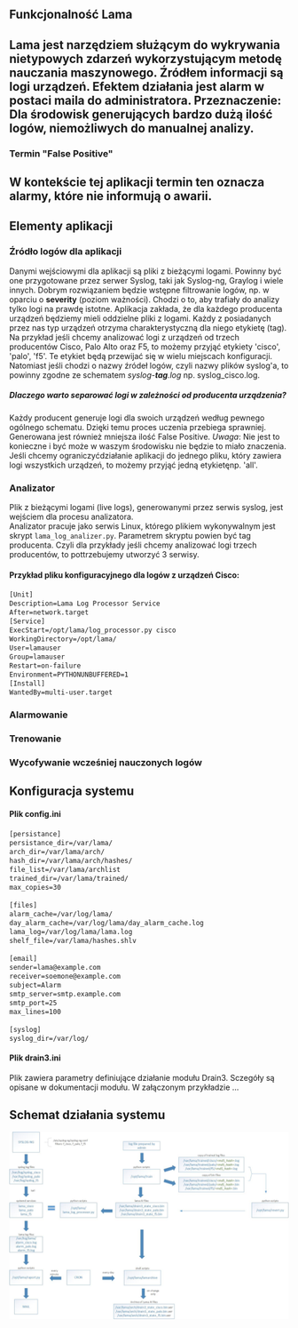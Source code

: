 ## Funkcjonalność Lama
Lama jest narzędziem służącym do wykrywania nietypowych zdarzeń wykorzystującym metodę nauczania maszynowego. Źródłem informacji są logi urządzeń. Efektem działania jest alarm w postaci maila do administratora.
**Przeznaczenie**: Dla środowisk generujących bardzo dużą ilość logów, niemożliwych do manualnej analizy.
---
### Termin "False Positive"
W kontekście tej aplikacji termin ten oznacza alarmy, które nie informują o awarii.
---

## Elementy aplikacji

### Źródło logów dla aplikacji
Danymi wejściowymi dla aplikacji są pliki z bieżącymi logami. Powinny być one przygotowane przez serwer Syslog, taki jak Syslog-ng, Graylog i wiele innych. Dobrym rozwiązaniem będzie wstępne filtrowanie logów, np. w oparciu o **severity** (poziom ważności). Chodzi o to, aby trafiały do analizy tylko logi na prawdę istotne. Aplikacja zakłada, że dla każdego producenta urządzeń będziemy mieli oddzielne pliki z logami. Każdy z posiadanych przez nas typ urządzeń otrzyma charakterystyczną dla niego etykietę (tag). Na przykład jeśli chcemy analizować logi z urządzeń od trzech producentów Cisco, Palo Alto oraz F5, to możemy przyjąć etykiety 'cisco', 'palo', 'f5'. Te etykiet będą przewijać się w wielu miejscach konfiguracji. Natomiast jeśli chodzi o nazwy źródeł logów, czyli nazwy plików syslog'a, to powinny zgodne ze schematem _syslog-**tag**.log_ np. syslog_cisco.log.
##### Dlaczego warto separować logi w zależności od producenta urządzenia?
Każdy producent generuje logi dla swoich urządzeń według pewnego ogólnego schematu. Dzięki temu proces uczenia przebiega sprawniej. Generowana jest również mniejsza ilość False Positive.
*Uwaga*: Nie jest to konieczne i być może w waszym środowisku nie będzie to miało znaczenia. Jeśli chcemy ograniczyćdziałanie aplikacji do jednego pliku, który zawiera logi wszystkich urządzeń, to możemy przyjąć jedną etykietęnp. 'all'.

### Analizator
Plik z bieżącymi logami (live logs), generowanymi przez serwis syslog, jest wejściem dla procesu analizatora.  
Analizator pracuje jako serwis Linux, którego plikiem wykonywalnym jest skrypt `lama_log_analizer.py`. Parametrem skryptu powien być tag producenta. Czyli dla przykłady jeśli chcemy analizować logi trzech producentów, to pottrzebujemy utworzyć 3 serwisy.

#### Przykład pliku konfiguracyjnego dla logów z urządzeń Cisco:
```
[Unit]
Description=Lama Log Processor Service
After=network.target
[Service]
ExecStart=/opt/lama/log_processor.py cisco
WorkingDirectory=/opt/lama/
User=lamauser
Group=lamauser
Restart=on-failure
Environment=PYTHONUNBUFFERED=1
[Install]
WantedBy=multi-user.target
```
### Alarmowanie

### Trenowanie

### Wycofywanie wcześniej nauczonych logów

## Konfiguracja systemu
#### Plik config.ini
```
[persistance]
persistance_dir=/var/lama/
arch_dir=/var/lama/arch/
hash_dir=/var/lama/arch/hashes/
file_list=/var/lama/archlist
trained_dir=/var/lama/trained/
max_copies=30
 
[files]
alarm_cache=/var/log/lama/
day_alarm_cache=/var/log/lama/day_alarm_cache.log
lama_log=/var/log/lama/lama.log
shelf_file=/var/lama/hashes.shlv
 
[email]
sender=lama@example.com
receiver=soemone@example.com
subject=Alarm
smtp_server=smtp.example.com
smtp_port=25
max_lines=100
 
[syslog]
syslog_dir=/var/log/
```
#### Plik drain3.ini
Plik zawiera parametry definiujące działanie modułu Drain3. Sczegóły są opisane w dokumentacji modułu. W załączonym przykładzie ...

## Schemat działania systemu
![Alt Text](schema.jpg)
